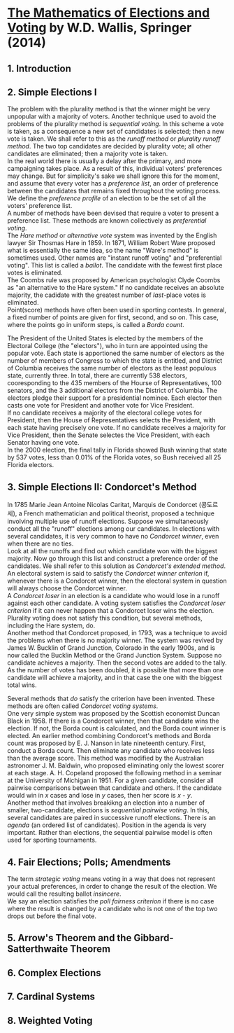 # [The Mathematics of Elections and Voting][homepage] by W.D. Wallis, Springer (2014)

[homepage]: https://www.springer.com/kr/book/9783319098098

## 1. Introduction

## 2. Simple Elections I

The problem with the plurality method is that the winner might be very unpopular
 with a majority of voters. Another technique used to avoid the problems of the
 plurality method is *sequential voting*. In this scheme a vote is taken, as a
 consequence a new set of candidates is selected; then a new vote is taken. We
 shall refer to this as the *runoff method* or *plurality runoff method*. The
 two top candidates are decided by plurality vote; all other candidates are
 eliminated; then a majority vote is taken.<br>
In the real world there is usually a delay after the primary, and more
 campaigning takes place. As a result of this, individual voters' preferences
 may change. But for simplicity's sake we shall ignore this for the moment, and
 assume that every voter has a *preference list*, an order of preference between
 the candidates that remains fixed throughout the voting process. We define the
 *preference profile* of an election to be the set of all the voters' preference
 list.<br>
A number of methods have been devised that require a voter to present a
 preference list. These methods are known collectively as *preferential
 voting*.<br>
The *Hare method* or *alternative vote* system was invented by the English
 lawyer Sir Thosmas Hare in 1859. In 1871, William Robert Ware proposed what is
 essentially the same idea, so the name "Ware's method" is sometimes used. Other
 names are "instant runoff voting" and "preferential voting". This list is
 called  a *ballot*. The candidate with the fewest first place votes is
 eliminated.<br>
The Coombs rule was proposed by American psychologist Clyde Coombs as "an
 alternative to the Hare system." If no candidate receives an absolute majority,
 the cadidate with the greatest number of *last*-place votes is eliminated.<br>
Point(score) methods have often been used in sporting contests. In general, a
 fixed number of points are given for first, second, and so on. This case, where
 the points go in uniform steps, is called a *Borda count*.

The President of the United States is elected by the members of the Electoral
 College (the "electors"), who in turn are appointed using the popular vote.
 Each state is apportioned the same number of electors as the number of members
 of Congress to which the state is entitled, and District of Columbia receives
 the same number of electors as the least populous state, currently three. In
 total, there are currently 538 electors, cooresponding to the 435 members of
 the Hourse of Representatives, 100 senators, and the 3 additional electors from
 the District of Columbia. The electors pledge their support for a presidential
 nominee. Each elector then casts one vote for President and another vote for
 Vice President.<br>
If no candidate receives a majority of the electoral college votes for
 President, then the House of Representatives selects the President, with each
 state having precisely one vote. If no candidate receives a majority for Vice
 President, then the Senate selectes the Vice President, with each Senator
 having one vote.<br>
In the 2000 election, the final tally in Florida showed Bush winning that state
 by 537 votes, less than 0.01% of the Florida votes, so Bush received all 25
 Florida electors.

## 3. Simple Elections II: Condorcet's Method

In 1785 Marie Jean Antoine Nicolas Caritat, Marquis de Condorcet (콩도르세), a
 French mathematician and political theorist, proposed a technique involving
 multiple use of runoff elections. Suppose we simultaneously conduct all the
 "runoff" elections among our candidates. In elections with several candidates,
 it is very common to have no *Condorcet winner*, even when there are no
 ties.<br>
Look at all the runoffs and find out which candidate won with the biggest
 majority. Now go through this list and construct a preference order of the
 candidates. We shall refer to this solution as *Condorcet's extended
 method*.<br>
An electoral system is said to satisfy the *Condorcet winner criterion* if,
 whenever there is a Condorcet winner, then the electoral system in question
 will always choose the Condorcet winner.<br>
A *Condorcet loser* in an election is a candidate who would lose in a runoff
 against each other candidate. A voting system satisfies the *Condorcet loser
 criterion* if it can never happen that a Condorcet loser wins the election.
 Plurality voting does not satisfy this condition, but several methods,
 including the Hare system, do.<br>
Another method that Condorcet proposed, in 1793, was a technique to avoid the
 problems when there is no majority winner. The system was revived by James W.
 B̃ucklin of Grand Junction, Colorado in the early 1900s, and is now called the
 Bucklin Method or the Grand Junction System. Suppose no candidate achieves a
 majority. Then the second votes are added to the tally. As the number of votes
 has been doubled, it is possible that more than one candidate will achieve a
 majority, and in that case the one with the biggest total wins.

Several methods that *do* satisfy the criterion have been invented. These
 methods are often called *Condorcet voting systems*.<br>
One very simple system was proposed by the Scottish economist Duncan Black in
 1958. If there is a Condorcet winner, then that candidate wins the election. If
 not, the Borda count is calculated, and the Borda count winner is elected. An
 earlier method combining Condorcet's methods and Borda count was proposed by E.
 J. Nanson in late nineteenth century. First, conduct a Borda count. Then
 eliminate any candidate who receives less than the average score. This method
 was modified by the Australian astronomer J. M. Baldwin, who proposed
 eliminating only the lowest scorer at each stage. A. H. Copeland proposed the
 following method in a seminar at the University of Michigan in 1951. For a
 given candidate, consider all pairwise comparisons between that candidate and
 others. If the candidate would win in *x* cases and lose in *y* cases, then her
 score is *x* - *y*.<br>
Another method that involves breakikng an election into a number of smaller,
 two-candidate, elections is *sequential pairwise voting*. In this, several
 candidates are paired in successive runoff elections. There is an *agenda* (an
 ordered list of candidates). Position in the agenda is very important. Rather
 than elections, the sequential pairwise model is often used for sporting
 tournaments.

## 4. Fair Elections; Polls; Amendments

The term *strategic voting* means voting in a way that does not represent your
 actual preferences, in order to change the result of the election. We would
 call the resulting ballot *insincere*.<br>
We say an election satisfies the *poll fairness criterion* if there is no case
 where the result is changed by a candidate who is not one of the top two drops
 out before the final vote.

## 5. Arrow's Theorem and the Gibbard-Satterthwaite Theorem

## 6. Complex Elections

## 7. Cardinal Systems

## 8. Weighted Voting

